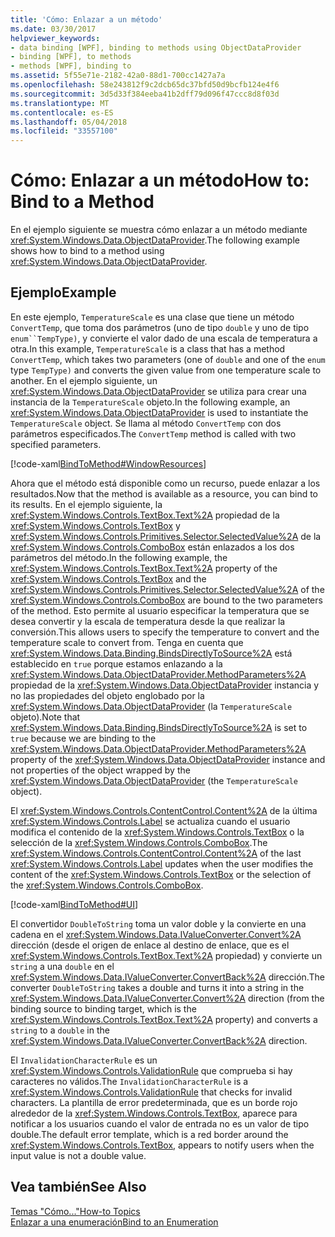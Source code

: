 ```yaml
---
title: 'Cómo: Enlazar a un método'
ms.date: 03/30/2017
helpviewer_keywords:
- data binding [WPF], binding to methods using ObjectDataProvider
- binding [WPF], to methods
- methods [WPF], binding to
ms.assetid: 5f55e71e-2182-42a0-88d1-700cc1427a7a
ms.openlocfilehash: 58e243812f9c2dcb65dc37bfd50d9bcfb124e4f6
ms.sourcegitcommit: 3d5d33f384eeba41b2dff79d096f47ccc8d8f03d
ms.translationtype: MT
ms.contentlocale: es-ES
ms.lasthandoff: 05/04/2018
ms.locfileid: "33557100"
---
```

# <a name="how-to-bind-to-a-method"></a><span data-ttu-id="1f21e-102">Cómo: Enlazar a un método</span><span class="sxs-lookup"><span data-stu-id="1f21e-102">How to: Bind to a Method</span></span>
<span data-ttu-id="1f21e-103">En el ejemplo siguiente se muestra cómo enlazar a un método mediante <xref:System.Windows.Data.ObjectDataProvider>.</span><span class="sxs-lookup"><span data-stu-id="1f21e-103">The following example shows how to bind to a method using <xref:System.Windows.Data.ObjectDataProvider>.</span></span>  
  
## <a name="example"></a><span data-ttu-id="1f21e-104">Ejemplo</span><span class="sxs-lookup"><span data-stu-id="1f21e-104">Example</span></span>  
 <span data-ttu-id="1f21e-105">En este ejemplo, `TemperatureScale` es una clase que tiene un método `ConvertTemp`, que toma dos parámetros (uno de tipo `double` y uno de tipo `enum``TempType)`, y convierte el valor dado de una escala de temperatura a otra.</span><span class="sxs-lookup"><span data-stu-id="1f21e-105">In this example, `TemperatureScale` is a class that has a method `ConvertTemp`, which takes two parameters (one of `double` and one of the `enum` type `TempType)` and converts the given value from one temperature scale to another.</span></span> <span data-ttu-id="1f21e-106">En el ejemplo siguiente, un <xref:System.Windows.Data.ObjectDataProvider> se utiliza para crear una instancia de la `TemperatureScale` objeto.</span><span class="sxs-lookup"><span data-stu-id="1f21e-106">In the following example, an <xref:System.Windows.Data.ObjectDataProvider> is used to instantiate the `TemperatureScale` object.</span></span> <span data-ttu-id="1f21e-107">Se llama al método `ConvertTemp` con dos parámetros especificados.</span><span class="sxs-lookup"><span data-stu-id="1f21e-107">The `ConvertTemp` method is called with two specified parameters.</span></span>  
  
 [!code-xaml[BindToMethod#WindowResources](../../../../samples/snippets/csharp/VS_Snippets_Wpf/BindToMethod/CS/Window1.xaml#windowresources)]  
  
 <span data-ttu-id="1f21e-108">Ahora que el método está disponible como un recurso, puede enlazar a los resultados.</span><span class="sxs-lookup"><span data-stu-id="1f21e-108">Now that the method is available as a resource, you can bind to its results.</span></span> <span data-ttu-id="1f21e-109">En el ejemplo siguiente, la <xref:System.Windows.Controls.TextBox.Text%2A> propiedad de la <xref:System.Windows.Controls.TextBox> y <xref:System.Windows.Controls.Primitives.Selector.SelectedValue%2A> de la <xref:System.Windows.Controls.ComboBox> están enlazados a los dos parámetros del método.</span><span class="sxs-lookup"><span data-stu-id="1f21e-109">In the following example, the <xref:System.Windows.Controls.TextBox.Text%2A> property of the <xref:System.Windows.Controls.TextBox> and the <xref:System.Windows.Controls.Primitives.Selector.SelectedValue%2A> of the <xref:System.Windows.Controls.ComboBox> are bound to the two parameters of the method.</span></span> <span data-ttu-id="1f21e-110">Esto permite al usuario especificar la temperatura que se desea convertir y la escala de temperatura desde la que realizar la conversión.</span><span class="sxs-lookup"><span data-stu-id="1f21e-110">This allows users to specify the temperature to convert and the temperature scale to convert from.</span></span> <span data-ttu-id="1f21e-111">Tenga en cuenta que <xref:System.Windows.Data.Binding.BindsDirectlyToSource%2A> está establecido en `true` porque estamos enlazando a la <xref:System.Windows.Data.ObjectDataProvider.MethodParameters%2A> propiedad de la <xref:System.Windows.Data.ObjectDataProvider> instancia y no las propiedades del objeto englobado por la <xref:System.Windows.Data.ObjectDataProvider> (la `TemperatureScale` objeto).</span><span class="sxs-lookup"><span data-stu-id="1f21e-111">Note that <xref:System.Windows.Data.Binding.BindsDirectlyToSource%2A> is set to `true` because we are binding to the <xref:System.Windows.Data.ObjectDataProvider.MethodParameters%2A> property of the <xref:System.Windows.Data.ObjectDataProvider> instance and not properties of the object wrapped by the <xref:System.Windows.Data.ObjectDataProvider> (the `TemperatureScale` object).</span></span>  
  
 <span data-ttu-id="1f21e-112">El <xref:System.Windows.Controls.ContentControl.Content%2A> de la última <xref:System.Windows.Controls.Label> se actualiza cuando el usuario modifica el contenido de la <xref:System.Windows.Controls.TextBox> o la selección de la <xref:System.Windows.Controls.ComboBox>.</span><span class="sxs-lookup"><span data-stu-id="1f21e-112">The <xref:System.Windows.Controls.ContentControl.Content%2A> of the last <xref:System.Windows.Controls.Label> updates when the user modifies the content of the <xref:System.Windows.Controls.TextBox> or the selection of the <xref:System.Windows.Controls.ComboBox>.</span></span>  
  
 [!code-xaml[BindToMethod#UI](../../../../samples/snippets/csharp/VS_Snippets_Wpf/BindToMethod/CS/Window1.xaml#ui)]  
  
 <span data-ttu-id="1f21e-113">El convertidor `DoubleToString` toma un valor doble y la convierte en una cadena en el <xref:System.Windows.Data.IValueConverter.Convert%2A> dirección (desde el origen de enlace al destino de enlace, que es el <xref:System.Windows.Controls.TextBox.Text%2A> propiedad) y convierte un `string` a una `double` en el <xref:System.Windows.Data.IValueConverter.ConvertBack%2A> dirección.</span><span class="sxs-lookup"><span data-stu-id="1f21e-113">The converter `DoubleToString` takes a double and turns it into a string in the <xref:System.Windows.Data.IValueConverter.Convert%2A> direction (from the binding source to binding target, which is the <xref:System.Windows.Controls.TextBox.Text%2A> property) and converts a `string` to a `double` in the <xref:System.Windows.Data.IValueConverter.ConvertBack%2A> direction.</span></span>  
  
 <span data-ttu-id="1f21e-114">El `InvalidationCharacterRule` es un <xref:System.Windows.Controls.ValidationRule> que comprueba si hay caracteres no válidos.</span><span class="sxs-lookup"><span data-stu-id="1f21e-114">The `InvalidationCharacterRule` is a <xref:System.Windows.Controls.ValidationRule> that checks for invalid characters.</span></span> <span data-ttu-id="1f21e-115">La plantilla de error predeterminada, que es un borde rojo alrededor de la <xref:System.Windows.Controls.TextBox>, aparece para notificar a los usuarios cuando el valor de entrada no es un valor de tipo double.</span><span class="sxs-lookup"><span data-stu-id="1f21e-115">The default error template, which is a red border around the <xref:System.Windows.Controls.TextBox>, appears to notify users when the input value is not a double value.</span></span>  
  
## <a name="see-also"></a><span data-ttu-id="1f21e-116">Vea también</span><span class="sxs-lookup"><span data-stu-id="1f21e-116">See Also</span></span>  
 [<span data-ttu-id="1f21e-117">Temas "Cómo..."</span><span class="sxs-lookup"><span data-stu-id="1f21e-117">How-to Topics</span></span>](../../../../docs/framework/wpf/data/data-binding-how-to-topics.md)  
 [<span data-ttu-id="1f21e-118">Enlazar a una enumeración</span><span class="sxs-lookup"><span data-stu-id="1f21e-118">Bind to an Enumeration</span></span>](../../../../docs/framework/wpf/data/how-to-bind-to-an-enumeration.md)
